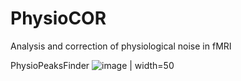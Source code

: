 # PhysioCOR
Analysis and correction of physiological noise in fMRI

PhysioPeaksFinder
![image](https://user-images.githubusercontent.com/102877412/162636764-86f0d2c1-4cd8-4d76-b5a8-55b1d82857b3.png) | width=50
